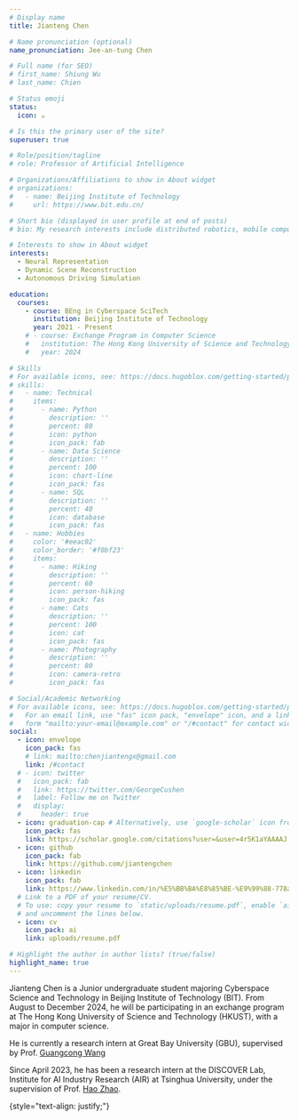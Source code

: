```yaml
---
# Display name
title: Jianteng Chen

# Name pronunciation (optional)
name_pronunciation: Jee-an-tung Chen

# Full name (for SEO)
# first_name: Shiung Wu
# last_name: Chien

# Status emoji
status:
  icon: ☕️

# Is this the primary user of the site?
superuser: true

# Role/position/tagline
# role: Professor of Artificial Intelligence

# Organizations/Affiliations to show in About widget
# organizations:
#   - name: Beijing Institute of Technology
#     url: https://www.bit.edu.cn/

# Short bio (displayed in user profile at end of posts)
# bio: My research interests include distributed robotics, mobile computing and programmable matter.

# Interests to show in About widget
interests:
  - Neural Representation
  - Dynamic Scene Reconstruction
  - Autonomous Driving Simulation

education:
  courses:
    - course: BEng in Cyberspace SciTech
      institution: Beijing Institute of Technology
      year: 2021 - Present
    # - course: Exchange Program in Computer Science
    #   institution: The Hong Kong University of Science and Technology
    #   year: 2024

# Skills
# For available icons, see: https://docs.hugoblox.com/getting-started/page-builder/#icons
# skills:
#   - name: Technical
#     items:
#       - name: Python
#         description: ''
#         percent: 80
#         icon: python
#         icon_pack: fab
#       - name: Data Science
#         description: ''
#         percent: 100
#         icon: chart-line
#         icon_pack: fas
#       - name: SQL
#         description: ''
#         percent: 40
#         icon: database
#         icon_pack: fas
#   - name: Hobbies
#     color: '#eeac02'
#     color_border: '#f0bf23'
#     items:
#       - name: Hiking
#         description: ''
#         percent: 60
#         icon: person-hiking
#         icon_pack: fas
#       - name: Cats
#         description: ''
#         percent: 100
#         icon: cat
#         icon_pack: fas
#       - name: Photography
#         description: ''
#         percent: 80
#         icon: camera-retro
#         icon_pack: fas

# Social/Academic Networking
# For available icons, see: https://docs.hugoblox.com/getting-started/page-builder/#icons
#   For an email link, use "fas" icon pack, "envelope" icon, and a link in the
#   form "mailto:your-email@example.com" or "/#contact" for contact widget.
social:
  - icon: envelope
    icon_pack: fas
    # link: mailto:chenjiantengx@gmail.com
    link: /#contact
  # - icon: twitter
  #   icon_pack: fab
  #   link: https://twitter.com/GeorgeCushen
  #   label: Follow me on Twitter
  #   display:
  #     header: true
  - icon: graduation-cap # Alternatively, use `google-scholar` icon from `ai` icon pack
    icon_pack: fas
    link: https://scholar.google.com/citations?user=&user=4r5K1aYAAAAJ
  - icon: github
    icon_pack: fab
    link: https://github.com/jiantengchen
  - icon: linkedin
    icon_pack: fab
    link: https://www.linkedin.com/in/%E5%BB%BA%E8%85%BE-%E9%99%88-778a70306/
  # Link to a PDF of your resume/CV.
  # To use: copy your resume to `static/uploads/resume.pdf`, enable `ai` icons in `params.yaml`,
  # and uncomment the lines below.
  - icon: cv
    icon_pack: ai
    link: uploads/resume.pdf

# Highlight the author in author lists? (true/false)
highlight_name: true
---
```

Jianteng Chen is a Junior undergraduate student majoring Cyberspace Science and Technology in Beijing Institute of Technology (BIT). From August to December 2024, he will be participating in an exchange program at The Hong Kong University of Science and Technology (HKUST), with a major in computer science.

He is currently a research intern at Great Bay University (GBU), supervised by Prof. [Guangcong Wang](https://wanggcong.github.io/index.html)

Since April 2023, he has been a research intern at the DISCOVER Lab, Institute for AI Industry Research (AIR) at Tsinghua University, under the supervision of Prof. [Hao Zhao](https://sites.google.com/view/fromandto).

{style="text-align: justify;"}
